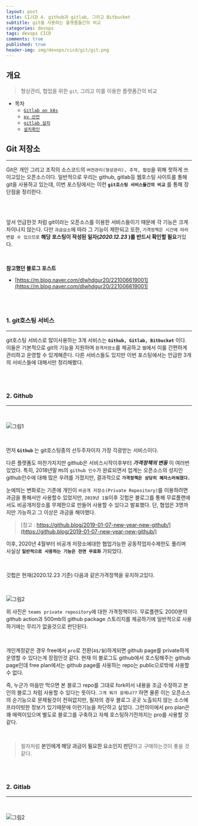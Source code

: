 ```yaml
---
layout: post
title: CI/CD 4. github과 gitlab, 그리고 Bitbucket
subtitle: git을 사용하는 플랫폼들간의 비교
categories: devops
tags: devops CICD
comments: true
published: true
header-img: img/devops/cicd/git/git.png
---
```


## 개요
> 형상관리, 협업을 위한 `git`, 그리고 이를 이용한 플랫폼간의 비교
  
- 목차
	- [`Gitlab on k8s`](#h2-idgitlab-on-k8s-342gitlab-on-k8sh2)
	- [`pv 선언`](#1-persistent-volume퍼시스턴트-볼륨-선언)
	- [`gitlab 설치`](#2-gitlab-설치)
	- [`설치확인`](#3-정상-설치-확인)
  
## Git 저장소
---
Git은 개인 그리고 조직의 소스코드의 `버전관리(형상관리), 추적, 협업`을 위해 핫하게 쓰이고있는 오픈소스이다. 일반적으로 우리는 github, gitlab등 웹호스팅 사이트를 통해 git을 사용하고 있는데, 이번 포스팅에서는 이런 **`git호스팅 서비스들간의 비교`** 를 통해 장단점을 정리한다.

<br><br>

앞서 언급한것 처럼 git이라는 오픈소스를 이용한 서비스들이기 때문에 각 기능은 크게 차이나지 않는다. 다만 `과금요소`에 따라 그 기능이 제한되고 또한, `가격정책은 시간에 따라 변할 수 있으므로` **해당 포스팅이 작성된 일자(_2020.12.23_ )를 반드시 확인할 필요**가있다.

<br>

**참고했던 블로그 포스트**

-   [https://m.blog.naver.com/dlwhdgur20/221006619001](https://m.blog.naver.com/dlwhdgur20/221006619001)


<br><br>


### **1. git호스팅 서비스**
---

git호스팅 서비스로 많이사용하는 3개 서비스는 **`Github, Gitlab, Bitbucket`** 이다. 이들은 기본적으로 git의 기능을 지원하며 `원격저장소`를 제공하고 `웹`에서 이를 간편하게 관리하고 운영할 수 있게해준다. 다른 서비스들도 있지만 이번 포스팅에서는 언급한 3개의 서비스들에 대해서만 정리해봤다.


<br><br>


### **2. Github**
---

<br>

![그림1](https://cdn.jsdelivr.net/gh/zunoxi/zunoxi.github.io/assets/img/devops/cicd/git/1.png)

<br>

먼저 **`Github`** 는 git호스팅중의 선두주자이자 가장 각광받는 서비스이다.
<br>

다른 플랫폼도 마찬가지지만 github은 서비스시작이후부터 _**가격정책의 변동**_ 이 여러번있었다. 특히, 2018년말 `MS`의 `github 인수`가 완료되면서 업계는 오픈소스의 성지인 github인수에 대해 많은 우려를 가졌지만, 결과적으로 **`가격정책은 상당히 혜자스러워졌다.`**
<br>

눈에띄는 변화로는 기존에 개인이 `비공개 저장소(Private Repository)`를 이용하려면 과금을 통해서만 사용할수 있었지만, `2019년 1월`이후 깃헙은 블로그를 통해 무료플랜에서도 비공개저장소를 무제한으로 만들어 사용할 수 있다고 발표했다. 단, 협업은 3명까지만 가능하고 그 이상은 과금을 해야했다. 

> [참고 : https://github.blog/2019-01-07-new-year-new-github/](https://github.blog/2019-01-07-new-year-new-github/)
> 
이후, 2020년 4월부터 비공개 저장소에대한 협업가능한 공동작업자수제한도 풀리며 사실상 **`일반적으로 사용하는 기능은 전면 무료화`** 가되었다.

<br>

깃헙은 현재(2020.12.23 기준) 다음과 같은가격정책을 유지하고있다.

<br>

![그림2](https://cdn.jsdelivr.net/gh/zunoxi/zunoxi.github.io/assets/img/devops/cicd/git/4.png)

위 사진은 `teams private repository`에 대한 가격정책이다. 무료플랜도 2000분의 github action과 500mb의 github package 스토리지를 제공하기에 일반적으로 사용하기에는 무리가 없을것으로 판단된다.

<br>

개인계정같은 경우 free에서 `pro`로 전환(`4$/월`)하게되면 github page를 private하게 운영할 수 있다는게 장점인것 같다. 현재 이 블로그도 github에서 호스팅해주는 github page인데 free plan에서는 github page를 사용하는 repo는 public으로밖에 사용할 수 없다. 

즉, 누군가 마음만 먹으면 본 블로그 repo를 그대로 fork떠서 내용을 조금 수정하고 본인의 블로그 처럼 사용할 수 있다는 뜻이다. `그게 뭐가 문제냐??` 하면 물론 이는 오픈소스의 순기능으로 문제될것이 전혀없지만, 필자의 경우 블로그 곳곳 노출되지 않는 소스에 프라이빗한 정보가 있기때문에 이런기능을 차단하고 싶었다. 그런의미에서 pro plan은 꽤 매력이있으며 별도로 블로그를 구축하고 자체 호스팅하기전까지는 pro를 사용할 것 같다.

<br>

> 필자처럼 **본인에게 해당 과금이 필요한 요소인지 판단**하고 구매하는것이 좋을 것 같다.


<br><br>


### **2. Gitlab**
---

<br>

![그림2](https://cdn.jsdelivr.net/gh/zunoxi/zunoxi.github.io/assets/img/devops/cicd/git/2.png)
